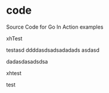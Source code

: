 code
====

Source Code for Go In Action examples

xhTest

testasd
ddddasdsadsadadads
asdasd

dadasdasadsdsa

xhtest

test